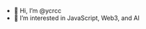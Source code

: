 - 👋 Hi, I’m @ycrcc
- 👀 I’m interested in JavaScript, Web3, and AI
<!---
ycrcc/ycrcc is a ✨ special ✨ repository because its `README.md` (this file) appears on your GitHub profile.
You can click the Preview link to take a look at your changes.
--->
